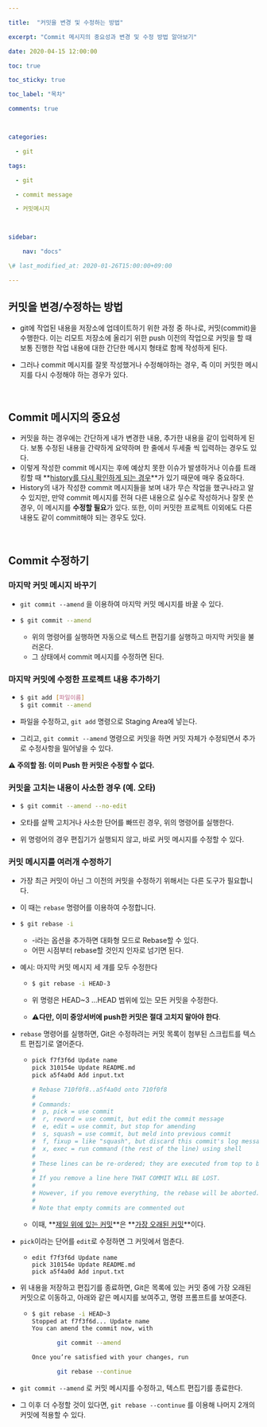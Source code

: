 ```yaml
---

title:  "커밋을 변경 및 수정하는 방법"

excerpt: "Commit 메시지의 중요성과 변경 및 수정 방법 알아보기"

date: 2020-04-15 12:00:00 

toc: true

toc_sticky: true

toc_label: "목차"

comments: true



categories:

  - git

tags:

  - git

  - commit message

  - 커밋메시지



sidebar:

​    nav: "docs"

\# last_modified_at: 2020-01-26T15:00:00+09:00

---
```


## 커밋을 변경/수정하는 방법

- git에 작업된 내용을 저장소에 업데이트하기 위한 과정 중 하나로, 커밋(commit)을 수행한다. 이는 리모트 저장소에 올리기 위한 push 이전의 작업으로 커밋을 할 때 보통 진행한 작업 내용에 대한 간단한 메시지 형태로 함께 작성하게 된다.

- 그러나 commit 메시지를 잘못 작성했거나 수정해야하는 경우, 즉 이미 커밋한 메시지를 다시 수정해야 하는 경우가 있다.

<br>

## Commit 메시지의 중요성

- 커밋을 하는 경우에는 간단하게 내가 변경한 내용, 추가한 내용을 같이 입력하게 된다. 보통 수정된 내용을 간략하게 요약하며 한 줄에서 두세줄 씩 입력하는 경우도 있다.
- 이렇게 작성한 commit 메시지는 후에 예상치 못한 이슈가 발생하거나 이슈를 트래킹할 때 **<u>history를 다시 확인하게 되는 경우</u>**가 있기 때문에 매우 중요하다.
- History의 내가 작성한 commit 메시지들을 보며 내가 무슨 작업을 했구나라고 알 수 있지만, 만약 commit 메시지를 전혀 다른 내용으로 실수로 작성하거나 잘못 쓴 경우, 이 메시지를 **수정할 필요**가 있다. 또한, 이미 커밋한 프로젝트 이외에도 다른 내용도 같이  commit해야 되는 경우도 있다.

<br>

## Commit 수정하기

### 마지막 커밋 메시지 바꾸기

- `git commit --amend` 을 이용하여 마지막 커밋 메시지를 바꿀 수 있다.

- ```bash
  $ git commit --amend
  ```

  - 위의 명령어를 실행하면 자동으로 텍스트 편집기를 실행하고 마지막 커밋을 불러온다.
  - 그 상태에서 commit 메시지를 수정하면 된다.



### 마지막 커밋에 수정한 프로젝트 내용 추가하기

- ```bash
  $ git add [파일이름]
  $ git commit --amend
  ```

- 파일을 수정하고, `git add` 명령으로 Staging Area에 넣는다.
- 그리고,  `git commit --amend` 명령으로 커밋을 하면 커밋 자체가 수정되면서 추가로 수정사항을 밀어넣을 수 있다.



**⚠︎ 주의할 점: 이미 Push 한 커밋은 수정할 수 없다.**



### 커밋을 고치는 내용이 사소한 경우 (예. 오타)

- ```bash
  $ git commit --amend --no-edit
  ```

- 오타를 살짝 고치거나 사소한 단어를 빠뜨린 경우, 위의 명령어를 실행한다.

- 위 명령어의 경우 편집기가 실행되지 않고, 바로 커밋 메시지를 수정할 수 있다.



### 커밋 메시지를 여러개 수정하기

- 가장 최근 커밋이 아닌 그 이전의 커밋을 수정하기 위해서는 다른 도구가 필요합니다. 

- 이 때는 `rebase` 명령어를 이용하여 수정합니다.

- ```bash
  $ git rebase -i
  ```

  - -i라는 옵션을 추가하면 대화형 모드로 Rebase할 수 있다.
  - 어떤 시점부터 rebase할 것인지 인자로 넘기면 된다.

- 예시: 마지막 커밋 메시지 세 걔를 모두 수정한다

  - ```bash
    $ git rebase -i HEAD-3
    ```

  - 위 명령은 HEAD~3 ...HEAD 범위에 있는 모든 커밋을 수정한다.

  - ⚠︎**다만, 이미 중앙서버에 push한 커밋은 절대 고치지 말아야 한다**.

- `rebase` 명령어를 실행하면, Git은 수정하려는 커밋 목록이 첨부된 스크립트를 텍스트 편집기로 열어준다.

  - ```bash
    pick f7f3f6d Update name
    pick 310154e Update README.md
    pick a5f4a0d Add input.txt
    
    # Rebase 710f0f8..a5f4a0d onto 710f0f8
    #
    # Commands:
    #  p, pick = use commit
    #  r, reword = use commit, but edit the commit message
    #  e, edit = use commit, but stop for amending
    #  s, squash = use commit, but meld into previous commit
    #  f, fixup = like "squash", but discard this commit's log message
    #  x, exec = run command (the rest of the line) using shell
    #
    # These lines can be re-ordered; they are executed from top to bottom.
    #
    # If you remove a line here THAT COMMIT WILL BE LOST.
    #
    # However, if you remove everything, the rebase will be aborted.
    #
    # Note that empty commits are commented out
    ```

  - 이때, **<u>제일 위에 있는 커밋</u>**은 **<u>가장 오래된 커밋</u>**이다.

- `pick`이라는 단어를 `edit`로 수정하면 그 커밋에서 멈춘다.

  - ```
    edit f7f3f6d Update name
    pick 310154e Update README.md
    pick a5f4a0d Add input.txt
    ```

- 위 내용을 저장하고 편집기를 종료하면, Git은 목록에 있는 커밋 중에 가장 오래된 커밋으로 이동하고, 아래와 같은 메시지를 보여주고, 명령 프롬프트를 보여준다.

  - ```bash
    $ git rebase -i HEAD~3
    Stopped at f7f3f6d... Update name
    You can amend the commit now, with
    
           git commit --amend
    
    Once you’re satisfied with your changes, run
    
           git rebase --continue
    ```

- `git commit --amend` 로 커밋 메시지를 수정하고, 텍스트 편집기를 종료한다.

- 그 이후 더 수정할 것이 있다면, `git rebase --continue` 를 이용해 나머지 2개의 커밋에 적용할 수 있다.







